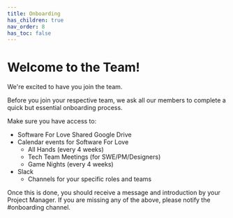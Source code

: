 ```yaml
---
title: Onboarding
has_children: true
nav_order: 8
has_toc: false
---
```


# Welcome to the Team!

We're excited to have you join the team.

Before you join your respective team, we ask all our members to complete a quick but essential onboarding process.

Make sure you have access to:

-   Software For Love Shared Google Drive
-   Calendar events for Software For Love
    -   All Hands (every 4 weeks)
    -   Tech Team Meetings (for SWE/PM/Designers)
    -   Game Nights (every 4 weeks)
-   Slack
    -   Channels for your specific roles and teams

Once this is done, you should receive a message and introduction by your Project Manager. If you are missing any of the above, please notify the #onboarding channel.